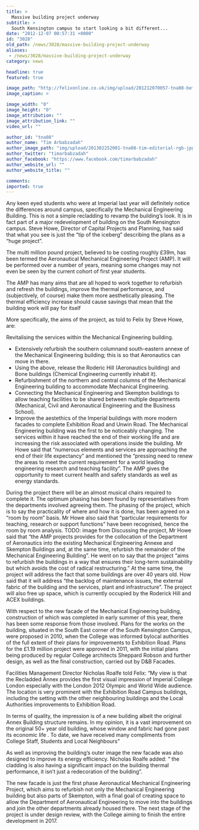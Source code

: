 ```yaml
---
title: >
  Massive building project underway
subtitle: >
  South Kensington campus to start looking a bit different...
date: "2012-12-07 00:57:31 +0000"
id: "3028"
old_path: /news/3028/massive-building-project-underway
aliases:
 - /news/3028/massive-building-project-underway
category: news

headline: true
featured: true

image_path: "http://felixonline.co.uk/img/upload/201212070057-tna08-before-and-after-mech-eng.jpg"
image_caption: >

image_width: "0"
image_height: "0"
image_attribution: ""
image_attribution_link: ""
video_url: ""

author_id: "tna08"
author_name: "Tim Arbabzadah"
author_image_path: "img/upload/201302252001-tna08-tim-editorial-rgb-jpg.jpg"
author_twitter: "timarbabzadah"
author_facebook: "https://www.facebook.com/timarbabzadah"
author_website_url: ""
author_website_title: ""

comments:
imported: true
---
```


Any keen eyed students who were at Imperial last year will definitely notice the differences around campus, specifically the Mechanical Engineering Building. This is not a simple recladding to revamp the building’s look. It is in fact part of a major redevelopment of building on the South Kensington campus. Steve Howe, Director of Capital Projects and Planning, has said that what you see is just the “tip of the iceberg” describing the plans as a “huge project”.

The multi million pound project, believed to be costing roughly £39m, has been termed the Aeronautical Mechanical Engineering Project (AMP). It will be performed over a number of years, meaning some changes may not even be seen by the current cohort of first year students.

The AMP has many aims that are all hoped to work together to refurbish and refresh the buildings, improve the thermal performance, and (subjectively, of course) make them more aesthetically pleasing. The thermal efficiency increase should cause savings that mean that the building work will pay for itself

More specifically, the aims of the project, as told to Felix by Steve Howe, are:

Revitalising the services within the Mechanical Engineering building.
 - Extensively refurbish the southern columnand south-eastern annexe of the Mechanical Engineering building; this is so that Aeronautics can move in there.
 - Using the above, release the Roderic Hill (Aeronautics building) and Bone buildings (Chemical Engineering currently inhabit it).
 - Refurbishment of the northern and central columns of the Mechanical Engineering building to accommodate Mechanical Engineering.
 - Connecting the Mechanical Engineering and Skempton buildings to allow teaching facilities to be shared between multiple departments (Mechanical, Civil and Aeronautical Engineering and the Business School).
 - Improve the aestethics of the Imperial buildings with more modern facades to complete Exhibition Road and Unwin Road.
The Mechanical Engineering building was the first to be noticeably changing. The services within it have reached the end of their working life and are increasing the risk associated with operations inside the building. Mr Howe said that “numerous elements and services are approaching the end of their life expectancy” and mentioned the “pressing need to renew the areas to meet the current requirement for a world leading engineering research and teaching facility”. The AMP gives the opportunity to meet current health and safety standards as well as energy standards.

During the project there will be an almost musical chairs required to complete it. The optimum phasing has been found by representatives from the departments involved agreeing them. The phasing of the project, which is to say the practicality of where and how it is done, has been agreed on a “room by room” basis. Mr Howe also said that “particular requirements for teaching, research or support functions” have been recognised, hence the room by room analysis.
TODO: image from
Discussing the project, Mr Howe said that “the AMP projects provides for the collocation of the Department of Aeronautics into the existing Mechanical Engineering Annexe and Skempton Buildings and, at the same time, refurbish the remainder of the Mechanical Engineering Building”. He went on to say that the project “aims to refurbish the buildings in a way that ensures their long-term sustainability but which avoids the cost of radical restructuring.” At the same time, the project will address the fact that some buildings are over 40 years old. How said that it will address “the backlog of maintenance issues, the external fabric of the building and the services, plant and infrastructure”. The project will also free up space, which is currently occupied by the Roderick Hill and ACEX buildings.

With respect to the new facade of the Mechanical Engineering building, construction of which was completed in early summer of this year, there has been some response from those involved. Plans for the works on the building, situated in the South East corner of the South Kensington Campus, were proposed in 2010, when the College was informed bylocal authorities of the full extent of their plans for improvements to Exhibition Road. Plans for the £1.19 million project were approved in 2011, with the initial plans being produced by regular College architects Sheppard Robson and further design, as well as the final construction, carried out by D&B Facades.

Facilities Management Director Nicholas Roalfe told Felix: “My view is that the Recladded Annex provides the first visual impression of Imperial College London especially with the London 2012 Olympic and World Wide audience. The location is very prominent with the Exhibition Road Campus buildings, including the setting with the other neighbouring buildings and the Local Authorities improvements to Exhibition Road.

In terms of quality, the impression is of a new building albeit the original Annex Building structure remains. In my opinion, it is a vast improvement on the original 50+ year old building, whose window and fabric had gone past its economic life . To date, we have received many compliments from College Staff, Students and Local Neighbours”

As well as improving the building’s outer image the new facade was also designed to improve its energy efficiency. Nicholas Roalfe added: “ the cladding is also having a significant impact on the building thermal performance, it isn’t just a redecoration of the building”.

The new facade is just the first phase Aeronautical Mechanical Engineering Project, which aims to refurbish not only the Mechanical Engineering building but also parts of Skempton, with a final goal of creating space to allow the Department of Aeronautical Engineering to move into the buildings and join the other departments already housed there. The next stage of the project is under design review, with the College aiming to finish the entire development in 2017.
